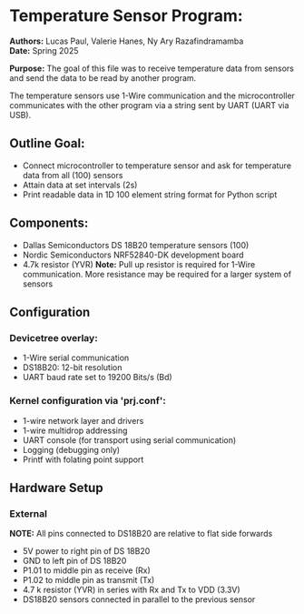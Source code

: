 # Temperature Sensor Program:
**Authors:** Lucas Paul, Valerie Hanes, Ny Ary Razafindramamba  
**Date:** Spring 2025


**Purpose:**
The goal of this file was to receive temperature data from sensors and send the data to be read by another program.

The temperature sensors use 1-Wire communication and the microcontroller communicates with the other program via a string sent by UART (UART via USB).

## Outline Goal:

* Connect microcontroller to temperature sensor and ask for temperature data from all (100) sensors
* Attain data at set intervals (2s)
* Print readable data in 1D 100 element string format for Python script


## Components:
* Dallas Semiconductors DS 18B20 temperature sensors (100)
* Nordic Semiconductors NRF52840-DK development board
* 4.7k resistor (YVR)
**Note:** Pull up resistor is required for 1-Wire communication. More resistance may be required for a larger system of sensors

## Configuration

### Devicetree overlay:
* 1-Wire serial communication
* DS18B20: 12-bit resolution
* UART baud rate set to 19200 Bits/s (Bd)

### Kernel configuration via 'prj.conf':
* 1-wire network layer and drivers
* 1-wire multidrop addressing
* UART console (for transport using serial communication)
* Logging (debugging only)
* Printf with folating point support

## Hardware Setup
### External  
**NOTE:** All pins connected to DS18B20 are relative to flat side forwards

* 5V power to right pin of DS 18B20
* GND to left pin of DS 18B20
* P1.01 to middle pin as receive (Rx)
* P1.02 to middle pin as transmit (Tx)
* 4.7 k resistor (YVR) in series with Rx and Tx to VDD (3.3V)
* DS18B20 sensors connected in parallel to the previous sensor
